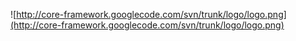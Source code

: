 ![http://core-framework.googlecode.com/svn/trunk/logo/logo.png](http://core-framework.googlecode.com/svn/trunk/logo/logo.png)